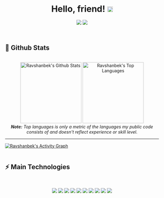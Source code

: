 <h1 align="center">
  Hello, friend!
  <a href="#"><img src="https://media.giphy.com/media/CXzRJA18RJAtmpPNBC/giphy.gif" width="18"></a>
</h1>

<p align="center">   
  <a href="ravshanbekxojamuratov65@gmail.com" target="_blank"><img src="https://img.shields.io/badge/-Email-0D1117?style=for-the-badge&logo=gmail&logoColor=FFFFFF"></a>
  <a href="https://www.linkedin.com/in/ravshanbek-xojamuratov-80aa26218/" target="_blank"><img src="https://img.shields.io/badge/-LinkedIn-0D1117?style=for-the-badge&logo=linkedin&logoColor=F0DB4F"></a> 
<!--   <a href="https://www.instagram.com/thiagosouza.js" target="_blank"><img src="https://img.shields.io/badge/-Instagram-0D1117?style=for-the-badge&logo=instagram&logoColor=F0DB4F"></a>
  <a href="https://www.youtube.com/channel/UCObFBuhVmi48ZHS07Li5h5A" target="_blank"><img src="https://img.shields.io/badge/YouTube-0D1117?style=for-the-badge&logo=youtube&logoColor=F0DB4F"></a> -->
</p>


<br/>


<h2>📃 Github Stats</h2>

<br/>

<diV>

  <div align="center">
    <a href="#"><img alt="Ravshanbek's Github Stats" src="https://github-readme-stats.vercel.app/api?username=ravshanbk&show_icons=true&include_all_commits=true&count_private=true&theme=react&hide_border=true&bg_color=0D1117&title_color=F0DB4F&icon_color=F0DB4F" height="200"/></a>
    <a href="#"><img alt="Ravshanbek's Top Languages" src="https://github-readme-stats.vercel.app/api/top-langs/?username=ravshanbk&langs_count=6&layout=compact&theme=react&hide_border=true&bg_color=0D1117&title_color=F0DB4F&icon_color=F0DB4F" height="200"/></a>
    <br/>
    <i><b>Note:</b> Top languages is only a metric of the languages my public code consists of and doesn't reflect experience or skill level.</i>
  </div>

  <hr/>

  <div>
    <a href="#"><img alt="Ravshanbek's Activity Graph" src="https://activity-graph.herokuapp.com/graph?username=ravshanbk&custom_title=Ravshanbek%20Xojamuratov's%20Contribution%20Graph&bg_color=0D1117&color=F0DB4F&line=FFFFFF&point=F0DB4F&hide_border=true" /></a>
  <div> 
</div>

<br/>

<h2>⚡ Main Technologies</h2>

<br/>

<p align="center">
   <a href="#"><img src="https://img.shields.io/badge/-Nodejs-0D1117?style=flat-round&logo=Dart&logoColor=F0DB4F"></a>
  <a href="#"><img src="https://img.shields.io/badge/-Flutter-0D1117?style=flat-round&logo=Flutter&logoColor=F0DB4F"></a>
  <a href="#"><img src="https://img.shields.io/badge/-Nodejs-0D1117?style=flat-round&logo=Node.js&logoColor=F0DB4F"></a>
  <a href="#"><img src="https://img.shields.io/badge/-Python-0D1117?style=flat-round&logo=Python&logoColor=F0DB4F"></a>
  <a href="#"><img src="https://img.shields.io/badge/Bash%20-%230D1117.svg?style=flat-round&logo=gnu-bash&logoColor=F0DB4F"></a>
  <a href="#"><img src="https://img.shields.io/badge/-Git-0D1117?style=flat-round&logo=git&logoColor=F0DB4F"></a>
  <a href="#"><img src="https://img.shields.io/badge/-MongoDB-0D1117?style=flat-round&logo=mongodb&logoColor=F0DB4F"></a>
  <a href="#"><img src="https://img.shields.io/badge/SQL%20-%230D1117.svg?style=flat-round&logo=amazon-dynamodb&logoColor=F0DB4F"></a>
  <a href="#"><img src="https://img.shields.io/badge/GitHub%20Pages-%230D1117.svg?style=flat-round&logo=github&logoColor=F0DB4F"></a>
  <a href="#"><img src="https://img.shields.io/badge/-GitHub-0D1117?style=flat-round&logo=github&logoColor=F0DB4F"></a>
</p>

<br/>

